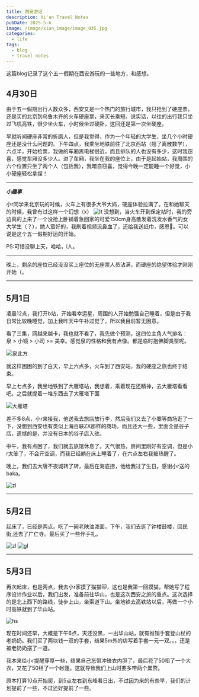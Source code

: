 ```yaml
---
title: 西安游记 
description: Xi'an Travel Notes
pubDate: 2025-5-6
image: /image/xian_image/image_035.jpg
categories:
  - life
tags:
  - blog
  - travel notes
---
```

这篇blog记录了这个五一假期在西安游玩的一些地方，和感想。

## 4月30日

由于五一假期出行人数众多，西安又是一个热门的旅行城市，我只抢到了硬座票，还是买的北京到乌鲁木齐的火车硬座票，来买长乘短。说实话，以往的出行我只坐过飞机高铁，很少坐火车，小时候坐过硬卧，这回还是第一次坐硬座。

早就听闻硬座非常的折磨人，但是我觉得，作为一个年轻的大学生，坐几个小时硬座还是没什么问题的。下午四点，我乘坐地铁前往了北京西站（翘了离散数学），六点半，开始检票，我做的车厢离电梯很近，而且排队的人也没有多少，这时我窃喜，感觉车厢没多少人。进了车厢，我坐在我的座位上，由于是起始站，我周围的六个位置只坐了两个人（包括我），我暗自窃喜，觉得今晚一定能睡一个好觉，小小硬座轻松拿捏！

---

***小趣事***

小r同学来北京玩的时候，火车上有很多大爷大妈，硬座体验拉满了。在和她聊天的时候，我曾有过这样一个幻想（x）
![lt](/image/xian_image/image_000.jpg)
没想到，当火车开到保定站时，我的旁边真的上来了一个没抢上卧铺着急回家的可爱150cm身高散发着洗发水香气的女大学生（？），她人蛮好的，我刷着视频流鼻血了，还给我送纸巾，感恩🙏。可以说是这个五一假期好运的开始。

PS:可惜没聊上天，哈哈，i人。

---

晚上，剩余的座位已经没没买上座位的无座票人员沾满，而硬座的绝望体验才刚刚开始（。

---

## 5月1日  

凌晨12点，我打开b站，开始看幸运星，周围的人开始勉强自己睡着，但是由于我日常比较晚睡觉，加上我昨天中午补过觉了，所以我目前暂无困意。

看了三集，网越来越卡，我也就不看了，我先做个预测，这四位主角人气排名： 泉 > 小镜 > 小司 >= 美幸。感觉泉的性格和我有点像。都是临时抱佛脚类型呢。

![泉此方](/image/xian_image/qcf)

就这样困困的到了白天，早上六点多，火车到了西安站，我的硬座之旅也终于结束。

早上七点多，我坐地铁到了大雁塔站，我想着，乘着现在还精神，去大雁塔看看吧。之后就提着一堆东西去了大雁塔下面

![大雁塔](/image/xian_image/image_002.jpg)

差不多8点，小r来接我，他送我去旅店放行李，然后我们又去了小寨等商场逛了一下，没想到西安也有类似上海百联ZX那样的商场，而且还大一些，里面全是谷子店，遗憾的是，并没有日本的谷子店入驻。

中午，我有点困了，我们就去旅馆休息了。天气很热，房间里刚好有空调，但是小r太笨了，不会开空调，而我已经躺在床上睡着了，在六点左右我被热醒了。

晚上，我们去大唐不夜城转了转，最后在海底捞，他给我过了生日。感谢小r送的baka。

![zl](/image/xian_image/image_020.jpg)

---

## 5月2日

起床了，已经是两点。吃了一碗老陕油泼面，下午，我们去逛了钟楼鼓楼，回民街,还去了广仁寺。最后买了一些伴手礼。

![zl](/image/xian_image/image_048.jpg)
![gl](/image/xian_image/image_047.jpg)

---

## 5月3日

再次起床，也是两点，我去小r家摸了猫猫🐱，这也是我第一回摸猫，帮她写了程序设计作业以后，我们出发，准备前往华山，也是这次西安之旅的重点。这次选择的是北上西下的路线，徒步上山，坐索道下山。坐地铁去高铁站以后，再做一个小时高铁就到了华山站。

![hs](/image/xian_image/image_006.jpg)

现在时间还早，大概是下午6点，天还没黑，一出华山站，就有推销手套登山杖的老奶奶。我们买了两块钱一双的手套，结果5m外的店写着手套一元一双。。。还是被老奶奶摆了一道。

我本来给小r提醒穿厚一些，结果自己忘带冲锋衣内胆了，最后花了50租了一个大衣，又花了50租了一个帐篷。这就导致我们上山时要多带两个累赘。

原本打算10点开始爬，到5点左右到东峰看日出，不过因为来的有些早，我们的计划提前了一些，不过还好提前了一些。
